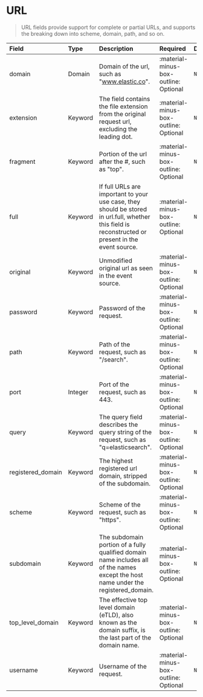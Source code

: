 [comment]: # (AUTOGENERATED MARKDOWN CONTENT)
# URL
> URL fields provide support for complete or partial URLs, and supports the breaking down into scheme, domain, path, and so on.

| Field | Type | Description | Required | Default |
| :--- | :--- | :--- | :--- | :--- |
| domain | Domain | Domain of the url, such as "www.elastic.co". | :material-minus-box-outline: Optional | `None` |
| extension | Keyword | The field contains the file extension from the original request url, excluding the leading dot. | :material-minus-box-outline: Optional | `None` |
| fragment | Keyword | Portion of the url after the #, such as "top". | :material-minus-box-outline: Optional | `None` |
| full | Keyword | If full URLs are important to your use case, they should be stored in url.full, whether this field is reconstructed or present in the event source. | :material-minus-box-outline: Optional | `None` |
| original | Keyword | Unmodified original url as seen in the event source. | :material-minus-box-outline: Optional | `None` |
| password | Keyword | Password of the request. | :material-minus-box-outline: Optional | `None` |
| path | Keyword | Path of the request, such as "/search". | :material-minus-box-outline: Optional | `None` |
| port | Integer | Port of the request, such as 443. | :material-minus-box-outline: Optional | `None` |
| query | Keyword | The query field describes the query string of the request, such as "q=elasticsearch". | :material-minus-box-outline: Optional | `None` |
| registered_domain | Keyword | The highest registered url domain, stripped of the subdomain. | :material-minus-box-outline: Optional | `None` |
| scheme | Keyword | Scheme of the request, such as "https". | :material-minus-box-outline: Optional | `None` |
| subdomain | Keyword | The subdomain portion of a fully qualified domain name includes all of the names except the host name under the registered_domain. | :material-minus-box-outline: Optional | `None` |
| top_level_domain | Keyword | The effective top level domain (eTLD), also known as the domain suffix, is the last part of the domain name. | :material-minus-box-outline: Optional | `None` |
| username | Keyword | Username of the request. | :material-minus-box-outline: Optional | `None` |